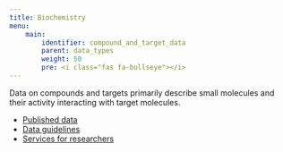 ```yaml
---
title: Biochemistry
menu:
    main:
        identifier: compound_and_target_data
        parent: data_types
        weight: 50
        pre: <i class="fas fa-bullseye"></i>
---
```


Data on compounds and targets primarily describe small molecules and their activity interacting with target molecules. 

* [Published data](data)
* [Data guidelines](guidelines)
* [Services for researchers](services)
